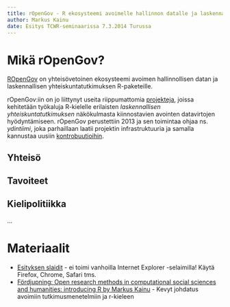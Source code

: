 ```yaml
---
title: rOpenGov - R ekosysteemi avoimelle hallinnon datalle ja laskennalliselle yhteiskuntatutkimukselle
author: Markus Kainu
date: Esitys TCWR-seminaarissa 7.3.2014 Turussa
---
```


Mikä rOpenGov?
==============================================

[ROpenGov](http://ropengov.github.io) on yhteisövetoinen ekosysteemi avoimen hallinnollisen datan ja laskennallisen yhteiskuntatutkimuksen R-paketeille. 

rOpenGov:iin on jo liittynyt useita riippumattomia [projekteja](http://ropengov.github.io/projects/), joissa kehitetään työkaluja R-kielelle erilaisten *laskennallisen yhteiskuntatutkimuksen* näkökulmasta kiinnostavien avointen datavirtojen hyödyntämiseen. rOpenGov perustettiin 2013 ja sen toimintaa ohjaa ns. *ydintiimi*, joka parhaillaan laatii projektin infrastruktuuria ja samalla kannustaa uusiin [kontrobuutioihin](http://ropengov.github.io/contribute/).


Yhteisö
------------------------------------------------




Tavoiteet
-------------------------------------------------




Kielipolitiikka
-------------------------------------------------


...

<!--

Yhteisö riippumaton pakkauksen kehittäjät ympäri avoinna goverment data -analytiikka on nyt syntymässä rOpenGov . Itsenäisiä projekteja omistettu avata tietovirrat liittyvät laskennallisten tieteiden on jo liittynyt , tarjoamalla oma T välineitä käyttää ja analysoida näitä tietolähteitä. ROpenGov projekti aloitettiin virallisesti vuonna 2013 ja valvooydintiimi . Olemme nyt perustamassahanketta ja sen infrastruktuuri , ja kannustaa aktiivisesti uusia maksuja .

Nopeasti kehittymässä valtiollisten ja muut avoimet tietovirrat tarjota uusia mahdollisuuksia yhteiskuntatieteiden , data journalismi ja kansalaisten osallistumista maailmalla taas laskennallisia työkaluja hyödyntää näitä resursseja puuttuvat . Yhteisön johtamaan ohjelmistojen ekosysteemin tarjoaaskaalautuvan ratkaisun jamahdollista mullistaaalan , hyödyntääsaatuja kokemuksia samanlaisia aloitteita muilla aloilla, kuten Bioconductor ja rOpenSci .

Tämä sateenvarjo keskittyvä sivusto avoimen hallinnon tiedot R välineet antavat lisänäkyvyyttäosallistuvat hankkeisiin , automaattisia työkaluja ,mahdollisuuden houkutella vastaajat , jafoorumikehittäjäyhteisö .
yhteisö
Tämäyhteisön hanke . Useat riippumattomat paketin kirjoittajat ovat osallistuneet hankkeisiin , jotka helpottavat ohjelmallinen tietolähteisiin liittyvät laskennallisten yhteiskuntatieteet. Nämä paketit ovat aktiivisesti yllä niiden kehittäjät . Kehotamme uusia maksuja . Jos olet työskennellyt liittyviä hankkeita , älä epäröi ottaa yhteyttä !

Käyttäjäyhteisön sisältää akateemisia tutkijoita , opiskelijoita, tietojen toimittajia , kansalainen tutkijoiden ja muiden asianosaisten kanssa.

Ydintiimi palveleekehittäjä ja käyttäjäyhteisö ylläpitämälläinfrastruktuurin uudelleen uusiin pakkauksiin , ja ehdottaa suositeltavia suuntaviivoja . Ydin tiimin jäsenet ovat tausta laskennallisen tieteen : Leo Lahti ( Univ. Helsinki , Suomi ja Wageningenin yliopisto , Alankomaat ) , Juuso Parkkinen ( Aalto yliopisto , Suomi ) ja Joona Lehtomäki ( Helsingin yliopisto , Suomi) .

Yleinen tuki koskienkehittämisen, ylläpidon ja käytön yksittäisiä paketteja , ota yhteyttäyhteisöön .
tavoitteet
rOpenGov onavoimen lähdekoodin , open ohjelmistojen kehittäminen hanke antaa työkalujaanalysointia ja ymmärtämistä tietojen kokoamista laskennallisten tieteiden innoittamana Bioconductor ,niihin liittyvät ja villisti onnistunut R ekosysteemin projekti biotieteisiin . ROpenGov hankkeen tavoitteena on edistääseuraavia näkökohtia sen toimintaan : Tilasto-ja graafiset menetelmätrOpenGov hanke tarjoaa laskennallisia työkaluja omistettutietojen analysointi kokoamista yhteiskuntatieteiden ja niihin liittyvillä aloilla , ja täydentää sitenyleiseen T ekosysteemin laskennallisia tieteitä .

DokumentointirOpenGov Hanke tuottaa korkealaatuista ohjeistusta liittyvätanalyysi tietolähteiden merkitystä yhteiskuntatieteissä. Kukin rOpenGov pakkaus sisältää yhden tai useampia vinjettien . Nämä tarjoavattehtävä suuntautunut , avoin ja toistettavissa kuvauspaketin toiminnallisuutta . Tärkeimmät vinjettien muunnetaan automaattisesti online-ohjaus julkaistaanrOpenGov sivustolla .

Skaalautuvuus antaayhteinen ohjelmistoalusta, joka mahdollistaanopean kehityksen laajennettavissa , skaalautuva ja yhteentoimivia ohjelmistoja . Avoin kehitysmalli helpottaa ohjelmistojen parannuksia bug vahvistamisesta ja ohjelmistojen laajennus , ja tarjoaatyöpöytään työkaluja, joiden avulla tutkijat voivat tutkia ja laajentaaanalysoimiseksi käytetyt menetelmät liittyvät tiedot yhteiskuntatieteet.

Avoimen lähdekoodinrOpenGov projekti onsitoutunut turvaamaan täysin avoimen lähdekoodin kuria , jakelun kautta Github ,julkinen versio ohjauspalvelimeen . Kaikki kannanotot ovat julkaistuavoimen lähdekoodin lisenssillä tarjoamaan täyden pääsyn algoritmeja ja niiden täytäntöönpanon ja varmistaa, ettäkansainvälisen tiedeyhteisön on omistajantarvitsemia ohjelmistotyökaluja tekemään tutkimusta .

Toistettavissa tutkimus ohjelmistot ovat saatavilla kokoamiseen ja käsittelyyn tietolähteitä, kuten parlamentaarista tietoja , taloudellisia ja sosiaalisia indikaattoreita , ja muista lähteistä . Automaattisesti luotu online-oppitunnit tarjoavat täysin avointa dokumentointia täysin algoritmeihin yksityiskohtia . Tämä antaa esimerkkejä hyvän tieteellisen laskennan , ja etukäteen tieteellisiä menetelmiä , käytännön ja ymmärtämisen tarjoamalla laadukkaita työkaluja toistettavissa tutkimusta .

Avoin kehitys Käyttäjät kannustetaan kehittäjäksi , joko osallistumalla rOpenGov yhteensopiva paketteja tai asiakirjoja . Lisäksi rOpenGov tarjoaa foorumin joka yhdistää eri ryhmien yhteiset tavoitteet edistää yhteistyötä ohjelmistoja , usein tasolla jaetun kehitystä . Tämä voi myös auttaa kouluttaa tutkijoita laskennallisia ja tilastollisia menetelmiäanalysointiin Yhteiskuntatieteellinen tietoarkisto . LisäksirOpenGov hanke tarjoaa apuohjelmia paketti kehittäjille , mukaan lukien TravisCI skriptit automatisoitu rakentaa raportteja , automaattisesti luotu online- opetusohjelmiapaketteja , jaetusta lavarOpenGov verkkosivuilla, ja näkyvyyttä ja tunnustusta yksittäisiä paketteja . Yhteisö edistää keskinäistä tukea ja palautetta .
kielipolitiikka
ROpenGov Hanke perustuuR tilastollinen ohjelmointikieli . Useimmat rOpenGov osat jakautuvat R paketteja pääsy esikäsittelytoiminnot , analysoida ja raportoida tietoja ja tieteellisiä tutkimustuloksia . Saattaa olla myös hyödyllisyys ja metatiedot paketteja . Yleensä paketin julkaisu versiot jaellaan CRAN , jakehitys versiot kautta rOpenGov Github organisaatio. Etuja R ovat:

    Aktiivinen kehittäjäyhteisö .
    Laaja kokemuksia Vastaavien yhteisön hankkeita muilla aloilla .
    Vakiintunut järjestelmä pakkaamiseen yhdessä ohjelmiston automaattisen dokumenttien luomisen .
    Pääsy online- tietolähteisiin .
    Tuki rikas tilastollisia simulointi ja mallinnus toimintaa .
    State -of - the-art visualisointiominaisuudet .
    Korkean tason tulkita kielen helposti prototyyppi uusia laskennallisia menetelmiä .
    Olio- pohjalta voidaan käsitellämonimuotoisuus ja monimutkaisuus ongelmia yhteiskuntatieteissä .

Olemme valittu keskittyä R Vahvan ekosysteemin ja käyttäjäyhteisö . Olemme aktiivisesti seuraamme kehitystä muilla kielillä , kuten Python ja Julia . Kielipolitiikka voidaan laajentaa tulevaisuudessa .

-->


Materiaalit
==============================================

- [Esityksen slaidit](slides.html) - ei toimi vanhoilla Internet Explorer -selaimilla! Käytä Firefox, Chrome, Safari tms.
- [Fördjupning: Open research methods in computational social sciences and humanities: introducing R by Markus Kainu](http://digihist.se/5-metoder-inom-digital-historia/fordjupning-open-research-methods-in-computational-social-sciences-and-humanities-introducing-r/) - Kevyt johdatus avoimiin tutkimusmenetelmiin ja r-kieleen



